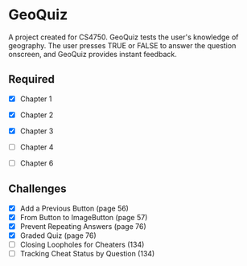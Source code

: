 # GeoQuiz

A project created for CS4750. GeoQuiz tests the user's knowledge of geography. The user presses TRUE or FALSE to answer the question onscreen, and GeoQuiz provides instant feedback.

## Required

  - [x] Chapter 1
  - [x] Chapter 2
  - [x] Chapter 3
  - [ ] Chapter 4
  - [ ] Chapter 6


## Challenges
- [x] Add a Previous Button (page 56)
- [x] From Button to ImageButton (page 57)
- [x] Prevent Repeating Answers (page 76)
- [x] Graded Quiz (page 76)
- [ ] Closing Loopholes for Cheaters (134)
- [ ] Tracking Cheat Status by Question (134)

